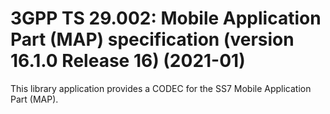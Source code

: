 # 3GPP TS 29.002: Mobile Application Part (MAP) specification (version 16.1.0 Release 16) (2021-01)

This library application provides a CODEC for the SS7 Mobile Application Part (MAP).

